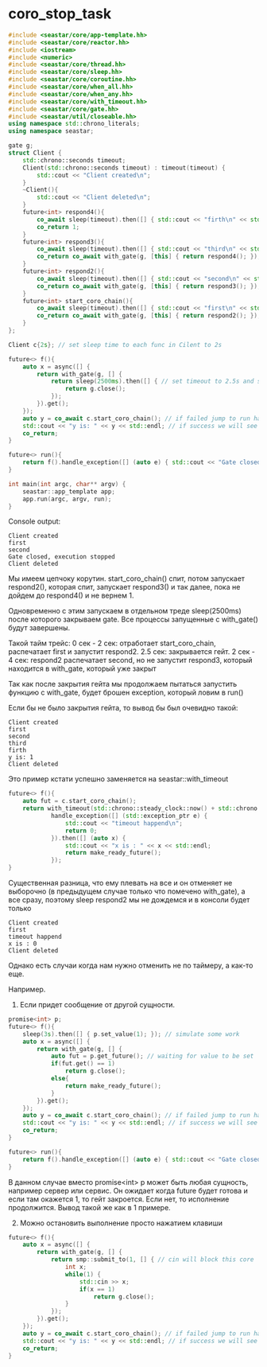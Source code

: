 # coro_stop_task
```c++
#include <seastar/core/app-template.hh>
#include <seastar/core/reactor.hh>
#include <iostream>
#include <numeric>
#include <seastar/core/thread.hh>
#include <seastar/core/sleep.hh>
#include <seastar/core/coroutine.hh>
#include <seastar/core/when_all.hh>
#include <seastar/core/when_any.hh>
#include <seastar/core/with_timeout.hh>
#include <seastar/core/gate.hh>
#include <seastar/util/closeable.hh>
using namespace std::chrono_literals;
using namespace seastar;

gate g;
struct Client {
    std::chrono::seconds timeout;
    Client(std::chrono::seconds timeout) : timeout(timeout) {
        std::cout << "Client created\n";
    }
    ~Client(){
        std::cout << "Client deleted\n";
    }
    future<int> respond4(){
        co_await sleep(timeout).then([] { std::cout << "firth\n" << std::endl; });
        co_return 1;
    }
    future<int> respond3(){
        co_await sleep(timeout).then([] { std::cout << "third\n" << std::endl; });
        co_return co_await with_gate(g, [this] { return respond4(); });
    }
    future<int> respond2(){
        co_await sleep(timeout).then([] { std::cout << "second\n" << std::endl; });
        co_return co_await with_gate(g, [this] { return respond3(); });
    }
    future<int> start_coro_chain(){
        co_await sleep(timeout).then([] { std::cout << "first\n" << std::endl; });
        co_return co_await with_gate(g, [this] { return respond2(); });
    }
};

Client c{2s}; // set sleep time to each func in Cilent to 2s

future<> f(){
    auto x = async([] {
        return with_gate(g, [] {
            return sleep(2500ms).then([] { // set timeout to 2.5s and stop executing after this
                return g.close();
            });
        }).get();
    });
    auto y = co_await c.start_coro_chain(); // if failed jump to run handle_exception
    std::cout << "y is: " << y << std::endl; // if success we will see this output
    co_return;
}

future<> run(){
    return f().handle_exception([] (auto e) { std::cout << "Gate closed, execution stopped\n"; }); // closing gate while coro is running will throw an  exception
}

int main(int argc, char** argv) {
    seastar::app_template app;
    app.run(argc, argv, run);
}
```
Console output:
```
Client created
first
second
Gate closed, execution stopped
Client deleted
```
Мы имеем цепчоку корутин. start_coro_chain() спит, потом запускает respond2(), которая спит, запускает respond3() и так далее, пока не дойдем до respond4() и не вернем 1.

Одновременно с этим запускаем в отдельном треде sleep(2500ms) после которого закрываем gate. Все процессы запущенные с with_gate() будут завершены. 

Такой тайм трейс:
0 сек - 2 сек: отработает start_coro_chain, распечатает first и запустит respond2.
2.5 сек: закрывается гейт.
2 сек - 4 сек: respond2 распечатает second, но не запустит respond3, который находится в with_gate, который уже закрыт

Так как после закрытия гейта мы продолжаем пытаться запустить функцию с with_gate, будет брошен exception, который ловим в run()

Если бы не было закрытия гейта, то вывод бы был очевидно такой:
```
Client created
first
second
third
firth
y is: 1
Client deleted
```

Это пример кстати успешно заменяется на seastar::with_timeout
```c++
future<> f(){
    auto fut = c.start_coro_chain();
    return with_timeout(std::chrono::steady_clock::now() + std::chrono::milliseconds(2500), std::move(fut)).
            handle_exception([] (std::exception_ptr e) {
                std::cout << "timeout happend\n";
                return 0;
            }).then([] (auto x) {
                std::cout << "x is : " << x << std::endl;
                return make_ready_future();
            });
}
```
Существенная разница, что ему плевать на все и он отменяет не выборочно (в предыдущем случае только что помечено with_gate), а все сразу, поэтому sleep respond2 мы не дождемся и в консоли будет только
```
Client created
first
timeout happend
x is : 0
Client deleted
```

Однако есть случаи когда нам нужно отменить не по таймеру, а как-то еще.

Например.

1) Если придет сообщение от другой сущности.
```c++
promise<int> p;
future<> f(){
    sleep(3s).then([] { p.set_value(1); }); // simulate some work
    auto x = async([] {
        return with_gate(g, [] {
            auto fut = p.get_future(); // waiting for value to be set
            if(fut.get() == 1)
                return g.close();
            else{
                return make_ready_future();
            }
        }).get();
    });
    auto y = co_await c.start_coro_chain(); // if failed jump to run handle_exception
    std::cout << "y is: " << y << std::endl; // if success we will see this output
    co_return;
}

future<> run(){
    return f().handle_exception([] (auto e) { std::cout << "Gate closed, execution stopped\n"; }); // closing gate while coro is running will throw exception
}
```
В данном случае вместо promise<int\> p может быть любая сущность, например сервер или сервис. Он ожидает когда future будет готова и если там окажется 1, то гейт закроется. Если нет, то исполнение продолжится. Вывод такой же как в 1 примере.

2) Можно остановить выполнение просто нажатием клавиши

```c++
future<> f(){
    auto x = async([] {
        return with_gate(g, [] {
            return smp::submit_to(1, [] { // cin will block this core
                int x;
                while(1) {
                    std::cin >> x;
                    if(x == 1)
                        return g.close();
                }
            });
        }).get();
    });
    auto y = co_await c.start_coro_chain(); // if failed jump to run handle_exception
    std::cout << "y is: " << y << std::endl; // if success we will see this output
    co_return;
}
```
